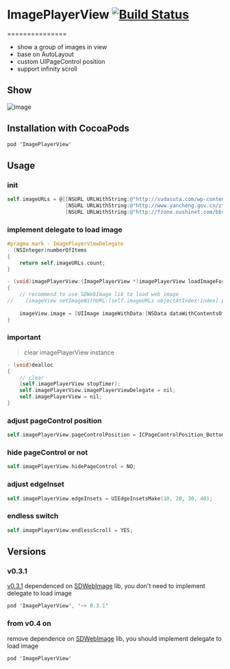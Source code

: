 # ImagePlayerView [![Build Status](https://travis-ci.org/interchen/ImagePlayerView.svg?branch=master)](https://travis-ci.org/interchen/ImagePlayerView)
===============

* show a group of images in view
* base on AutoLayout
* custom UIPageControl position
* support infinity scroll

## Show
![image](https://github.com/interchen/ImagePlayerView/blob/master/endless.gif)

## Installation with CocoaPods
```objective-c
pod 'ImagePlayerView'
```

## Usage
### init
```objective-c
self.imageURLs = @[[NSURL URLWithString:@"http://sudasuta.com/wp-content/uploads/2013/10/10143181686_375e063f2c_z.jpg"],
                   [NSURL URLWithString:@"http://www.yancheng.gov.cn/ztzl/zgycddhsdgy/xwdt/201109/W020110902584601289616.jpg"],
                   [NSURL URLWithString:@"http://fzone.oushinet.com/bbs/data/attachment/forum/201208/15/074140zsb6ko6hfhzrb40q.jpg"]];
```

### implement delegate to load image
```objective-c
#pragma mark - ImagePlayerViewDelegate
- (NSInteger)numberOfItems
{
    return self.imageURLs.count;
}

- (void)imagePlayerView:(ImagePlayerView *)imagePlayerView loadImageForImageView:(UIImageView *)imageView index:(NSInteger)index
{
    // recommend to use SDWebImage lib to load web image
//    [imageView setImageWithURL:[self.imageURLs objectAtIndex:index] placeholderImage:nil];
    
    imageView.image = [UIImage imageWithData:[NSData dataWithContentsOfURL:[self.imageURLs objectAtIndex:index]]];
}
```
### important
> clear imagePlayerView instance

```objective-c
- (void)dealloc
{
    // clear
    [self.imagePlayerView stopTimer];
    self.imagePlayerView.imagePlayerViewDelegate = nil;
    self.imagePlayerView = nil;
}
```

### adjust pageControl position
```objective-c
self.imagePlayerView.pageControlPosition = ICPageControlPosition_BottomLeft;
```
    
### hide pageControl or not
```objective-c
self.imagePlayerView.hidePageControl = NO;
```

### adjust edgeInset
```objective-c
self.imagePlayerView.edgeInsets = UIEdgeInsetsMake(10, 20, 30, 40);
```

### endless switch
```objective-c
self.imagePlayerView.endlessScroll = YES;
```

## Versions
### v0.3.1
[v0.3.1](https://github.com/interchen/ImagePlayerView/tree/0.3.1) dependenced on [SDWebImage](https://github.com/rs/SDWebImage) lib, you don't need to implement delegate to load image
```objective-c
pod 'ImagePlayerView', '~> 0.3.1'
```

### from v0.4 on
remove dependence on [SDWebImage](https://github.com/rs/SDWebImage) lib, you should implement delegate to load image
```objective-c
pod 'ImagePlayerView'
```


